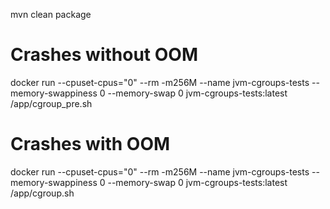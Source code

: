 mvn clean package

# Crashes without OOM
docker run --cpuset-cpus="0" --rm -m256M --name jvm-cgroups-tests --memory-swappiness 0 --memory-swap 0 jvm-cgroups-tests:latest /app/cgroup_pre.sh

# Crashes with OOM
docker run --cpuset-cpus="0" --rm -m256M --name jvm-cgroups-tests --memory-swappiness 0 --memory-swap 0 jvm-cgroups-tests:latest /app/cgroup.sh